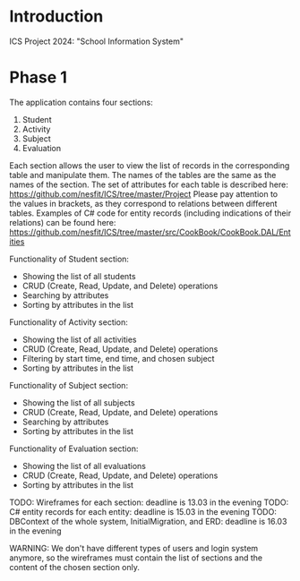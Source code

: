 # Introduction 
ICS Project 2024: "School Information System" 

# Phase 1
The application contains four sections:
1. Student
2. Activity
3. Subject
4. Evaluation

Each section allows the user to view the list of records in the corresponding table and manipulate them.
The names of the tables are the same as the names of the section. 
The set of attributes for each table is described here: https://github.com/nesfit/ICS/tree/master/Project
Please pay attention to the values in brackets, as they correspond to relations between different tables.
Examples of C# code for entity records (including indications of their relations) can be found here:  https://github.com/nesfit/ICS/tree/master/src/CookBook/CookBook.DAL/Entities 

Functionality of Student section:
* Showing the list of all students
* CRUD (Create, Read, Update, and Delete) operations
* Searching by attributes
* Sorting by attributes in the list

Functionality of Activity section:
* Showing the list of all activities
* CRUD (Create, Read, Update, and Delete) operations
* Filtering by start time, end time, and chosen subject
* Sorting by attributes in the list

Functionality of Subject section:
* Showing the list of all subjects
* CRUD (Create, Read, Update, and Delete) operations
* Searching by attributes
* Sorting by attributes in the list

Functionality of Evaluation section:
* Showing the list of all evaluations
* CRUD (Create, Read, Update, and Delete) operations
* Sorting by attributes in the list

TODO: Wireframes for each section: deadline is 13.03 in the evening
TODO: C# entity records for each entity: deadline is 15.03 in the evening
TODO: DBContext of the whole system, InitialMigration, and ERD: deadline is 16.03 in the evening

WARNING: We don't have different types of users and login system anymore, so the wireframes must contain the list of sections and the content of the chosen section only.